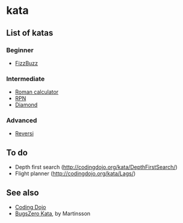 # kata

## List of katas

### Beginner

- [FizzBuzz](https://github.com/mathieueveillard/kata/tree/master/src/fizzbuzz)

### Intermediate

- [Roman calculator](https://github.com/mathieueveillard/kata/tree/master/src/romanCalculator)
- [RPN](https://github.com/mathieueveillard/kata/tree/master/src/rpn)
- [Diamond](https://github.com/mathieueveillard/kata/tree/master/src/diamond)

### Advanced

- [Reversi](https://github.com/mathieueveillard/kata/tree/master/src/reversi)

## To do

- Depth first search (http://codingdojo.org/kata/DepthFirstSearch/)
- Flight planner (http://codingdojo.org/kata/Lags/)

## See also

- [Coding Dojo](http://codingdojo.org/kata/)
- [BugsZero Kata](https://github.com/martinsson/BugsZero-Kata), by Martinsson
